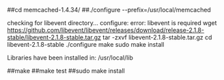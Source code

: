 ##cd memcached-1.4.34/
##./configure --prefix=/usr/local/memcached

checking for libevent directory... configure: error: libevent is required
wget https://github.com/libevent/libevent/releases/download/release-2.1.8-stable/libevent-2.1.8-stable.tar.gz
tar -zxvf libevent-2.1.8-stable.tar.gz
cd libevent-2.1.8-stable
./configure
make
sudo make install

Libraries have been installed in: /usr/local/lib


##make 
##make test 
##sudo make install




